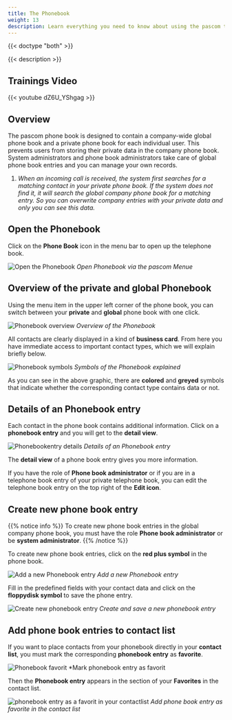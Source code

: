 ```yaml
---
title: The Phonebook
weight: 13
description: Learn everything you need to know about using the pascom telephone book
---
```


{{< doctype "both" >}}
 
{{< description >}}

## Trainings Video

{{< youtube dZ6U_YShgag >}} 


## Overview


The pascom phone book is designed to contain a company-wide global phone book and a private phone book for each individual user. This prevents users from storing their private data in the company phone book. System administrators and phone book administrators take care of global phone book entries and you can manage your own records. 

1. *When an incoming call is received, the system first searches for a matching contact in your private phone book. If the system does not find it, it will search the global company phone book for a matching entry. So you can overwrite company entries with your private data and only you can see this data.* 

## Open the Phonebook

Click on the **Phone Book** icon in the menu bar to open up the telephone book.

![Open the Phonebook](open_phonebook.jpg)
*Open Phonebook via the pascom Menue*
</br>

## Overview of the private and global Phonebook

Using the menu item in the upper left corner of the phone book, you can switch between your **private** and **global** phone book with one click. 


![Phonebook overview](overview_phonebook.en.jpg)
*Overview of the Phonebook*
</br>

All contacts are clearly displayed in a kind of **business card**. From here you have immediate access to important contact types, which we will explain briefly below. 

![Phonebook symbols](symbols_phonebook.en.jpg)
*Symbols of the Phonebook explained*
</br>

As you can see in the above graphic, there are **colored** and **greyed** symbols that indicate whether the corresponding contact type contains data or not. 

## Details of an Phonebook entry

Each contact in the phone book contains additional information. Click on a **phonebook entry** and you will get to the **detail view**. 

![Phonebookentry details](details_phonebook.en.jpg)
*Details of an Phonebook entry*
</br>

The **detail view** of a phone book entry gives you more information. 

If you have the role of **Phone book administrator** or if you are in a telephone book entry of your private telephone book, you can edit the telephone book entry on the top right of the **Edit icon**. 

## Create new phone book entry

{{% notice info %}}
To create new phone book entries in the global company phone book, you must have the role **Phone book administrator** or be **system administrator**.
{{% /notice %}}

To create new phone book entries, click on the **red plus symbol** in the phone book.

![Add a new Phonebook entry](addnew_phonebook.en.jpg)
*Add a new Phonebook entry*
</br>

Fill in the predefined fields with your contact data and click on the **floppydisk symbol** to save the phone entry. 

![Create new phonebook entry](create_phonebook.jpg)
*Create and save a new phonebook entry*
</br>


## Add phone book entries to contact list

If you want to place contacts from your phonebook directly in your **contact list**, you must mark the corresponding **phonebook entry** as **favorite**.

![Phonebook favorit](add_favorit.jpg)
*Mark phonebook entry as favorit

Then the **Phonebook entry** appears in the section of your **Favorites** in the contact list.

![phonebook entry as a favorit in your contactlist](favorit_in_contactlist.jpg)
*Add phone book entry as favorite in the contact list*

<br />
